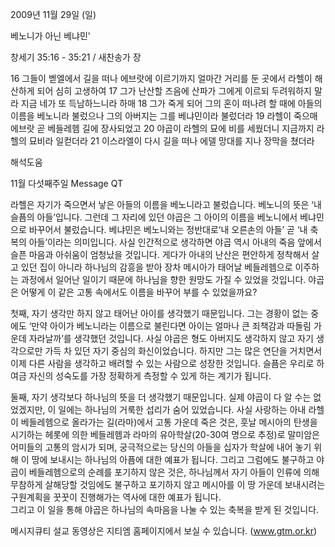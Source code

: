 2009년 11월 29일 (일)

베노니가 아닌 베냐민'



창세기 35:16 - 35:21 / 새찬송가  장


16 그들이 벧엘에서 길을 떠나 에브랏에 이르기까지 얼마간 거리를 둔 곳에서 라헬이 해산하게 되어 심히 고생하여 17 그가 난산할 즈음에 산파가 그에게 이르되 두려워하지 말라 지금 네가 또 득남하느니라 하매 18 그가 죽게 되어 그의 혼이 떠나려 할 때에 아들의 이름을 베노니라 불렀으나 그의 아버지는 그를 베냐민이라 불렀더라 
19 라헬이 죽으매 에브랏 곧 베들레헴 길에 장사되었고 20 야곱이 라헬의 묘에 비를 세웠더니 지금까지 라헬의 묘비라 일컫더라 21 이스라엘이 다시 길을 떠나 에델 망대를 지나 장막을 쳤더라

해석도움





11월 다섯째주일 Message QT

라헬은 자기가 죽으면서 낳은 아들의 이름을 베노니라고 불렀습니다.
베노니의 뜻은 ‘내 슬픔의 아들’입니다. 그런데 그 자리에 있던 야곱은 그 아이의 이름을 베노니에서 베냐민으로 바꾸어서 불렀습니다. 베냐민은 베노니와는 정반대로‘내 오른손의 아들’ 곧 ‘내 축복의 아들’이라는 의미입니다. 사실 인간적으로 생각하면 야곱 역시 아내의 죽음 앞에서 슬픈 마음과 아쉬움이 엄청났을 것입니다. 게다가 아내의 난산은 편안하게 정착해서 살고 있던 집이 아니라 하나님의 감흥을 받아 장차 메시아가 태어날 베들레헴으로 이주하는 과정에서 일어난 일이기 때문에 하나님을 향한 원망도 가질 수 있었을 것입니다. 
야곱은 어떻게 이 같은 고통 속에서도 이름을 바꾸어 부를 수 있었을까요?

첫째, 자기 생각만 하지 않고 태어난 아이를 생각했기 때문입니다. 
그는 경황이 없는 중에도 ‘만약 아이가 베노니라는 이름으로 불린다면 아이는 얼마나 큰 죄책감과 따돌림 가운데 자라날까’를 생각했던 것입니다. 사실 야곱은 형도 아버지도 생각하지 않고 자기 생각으로만 가득 차 있던 자기 중심의 화신이었습니다. 하지만 그는 많은 연단을 거치면서 이제 다른 사람을 생각하고 배려할 수 있는 사람으로 성장한 것입니다. 슬픔은 우리로 하여금 자신의 성숙도를 가장 정확하게 측정할 수 있게 하는 계기가 됩니다.

둘째, 자기 생각보다 하나님의 뜻을 더 생각했기 때문입니다.
실제 야곱이 다 알 수는 없었겠지만, 이 일에는 하나님의 거룩한 섭리가 숨어 있었습니다. 사실 사랑하는 아내 라헬이 베들레헴으로 올라가는 길(라마)에서 고통 가운데 죽은 것은, 훗날 메시아의 탄생을 시기하는 헤롯에 의한 베들레헴과 라마의 유아학살(20-30여 명으로 추정)로 말미암은 어미들의 고통의 암시가 되며, 궁극적으로는 당신의 아들을 십자가 학살에 내어 놓기 위해 이 땅에 보내시는 하나님의 아픔에 대한 예표가 됩니다.
그리고 그럼에도 불구하고 야곱이 베들레헴으로의 순례를 포기하지 않은 것은, 하나님께서 자기 아들이 인류에 의해 무참하게 살해당할 것임에도 불구하고 포기하지 않고 메시아를 이 땅 가운데 보내시려는 구원계획을 꿋꿋이 진행해가는 역사에 대한 예표가 됩니다.  
그리고 이 일을 통해 야곱은 하나님의 속마음을 나눌 수 있는 축복을 받게 된 것입니다. 

메시지큐티 설교 동영상은 지티엠 홈페이지에서 보실 수 있습니다.
(www.gtm.or.kr)